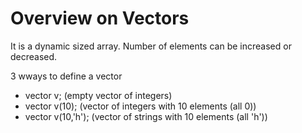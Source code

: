 # Overview on Vectors 

It is a dynamic sized array. Number of elements can be increased or decreased.

3 wways to define a vector 

- vector<int> v; (empty vector of integers)
- vector<int> v(10); (vector of integers with 10 elements (all 0))
- vector<char> v(10,'h'); (vector of strings with 10 elements (all 'h'))
<!--
## Installation

Use the package manager [pip](https://pip.pypa.io/en/stable/) to install foobar.

```bash
pip install foobar
```

## Usage

```python
import foobar

# returns 'words'
foobar.pluralize('word')

# returns 'geese'
foobar.pluralize('goose')

# returns 'phenomenon'
foobar.singularize('phenomena')
```

## Contributing
Pull requests are welcome. For major changes, please open an issue first to discuss what you would like to change.

Please make sure to update tests as appropriate.

## License
[MIT](https://choosealicense.com/licenses/mit/)

-->

